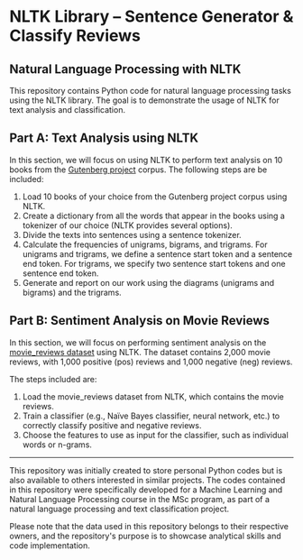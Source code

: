 # NLTK Library – Sentence Generator & Classify Reviews
## Natural Language Processing with NLTK

This repository contains Python code for natural language processing tasks using the NLTK library. The goal is to demonstrate the usage of NLTK for text analysis and classification.

## Part A: Text Analysis using NLTK

In this section, we will focus on using NLTK to perform text analysis on 10 books from the [Gutenberg project](https://www.gutenberg.org/) corpus. The following steps are be included:

1. Load 10 books of your choice from the Gutenberg project corpus using NLTK.
2. Create a dictionary from all the words that appear in the books using a tokenizer of our choice (NLTK provides several options).
3. Divide the texts into sentences using a sentence tokenizer.
4. Calculate the frequencies of unigrams, bigrams, and trigrams. For unigrams and trigrams, we define a sentence start token and a sentence end token. For trigrams, we specify two sentence start tokens and one sentence end token.
5. Generate and report on our work using the diagrams (unigrams and bigrams) and the trigrams.

## Part B: Sentiment Analysis on Movie Reviews

In this section, we will focus on performing sentiment analysis on the [movie_reviews dataset](https://www.nltk.org/howto/corpus.html?highlight=movie_reviews) using NLTK. The dataset contains 2,000 movie reviews, with 1,000 positive (pos) reviews and 1,000 negative (neg) reviews.

The steps included are:

1. Load the movie_reviews dataset from NLTK, which contains the movie reviews.
2. Train a classifier (e.g., Naïve Bayes classifier, neural network, etc.) to correctly classify positive and negative reviews.
3. Choose the features to use as input for the classifier, such as individual words or n-grams.

---

This repository was initially created to store personal Python codes but is also available to others interested in similar projects. The codes contained in this repository were specifically developed for a Machine Learning and Natural Language Processing course in the MSc program, as part of a natural language processing and text classification project.

Please note that the data used in this repository belongs to their respective owners, and the repository's purpose is to showcase analytical skills and code implementation.
